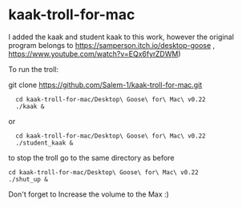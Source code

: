 # kaak-troll-for-mac
I added the kaak and student kaak to this work, however the original program belongs to https://samperson.itch.io/desktop-goose , https://www.youtube.com/watch?v=EQx6fyrZDWM)

To run the troll:

git clone https://github.com/Salem-1/kaak-troll-for-mac.git
```
  cd kaak-troll-for-mac/Desktop\ Goose\ for\ Mac\ v0.22
  ./kaak &
```
or
```
  cd kaak-troll-for-mac/Desktop\ Goose\ for\ Mac\ v0.22
  ./student_kaak &
```
to stop the troll go to the same directory as before
  ```
  cd kaak-troll-for-mac/Desktop\ Goose\ for\ Mac\ v0.22
  ./shut_up &
```

Don't forget to Increase the volume to the Max :)
